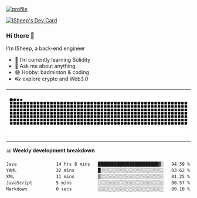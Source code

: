 [![profile](https://user-images.githubusercontent.com/54968314/208005045-e4b42f3b-833d-4242-bfcc-e764865553a2.svg)](https://www.calligrapher.ai/)

<a href="https://app.daily.dev/linziyang1106"><img src="https://api.daily.dev/devcards/v2/i4Spwx5Skx5FpTqWcwoit.png?r=kgx&type=wide" width="652" alt="ISheep's Dev Card"/></a>

### Hi there 🐏

I'm ISheep, a back-end engineer

- 🔭 I’m currently learning Solidity
- 💬 Ask me about anything
- 😄 Hobby: badminton & coding
- 👓 explore crypto and Web3.0

-------

![](https://raw.githubusercontent.com/ISheepp/ISheepp/output/github-contribution-grid-snake.svg)

-------

📊 **Weekly development breakdown**
<!--START_SECTION:waka-->

```txt
Java               14 hrs 8 mins   ███████████████████████▓░   94.39 %
YAML               32 mins         █░░░░░░░░░░░░░░░░░░░░░░░░   03.62 %
XML                11 mins         ▒░░░░░░░░░░░░░░░░░░░░░░░░   01.25 %
JavaScript         5 mins          ░░░░░░░░░░░░░░░░░░░░░░░░░   00.57 %
Markdown           0 secs          ░░░░░░░░░░░░░░░░░░░░░░░░░   00.10 %
```

<!--END_SECTION:waka-->
